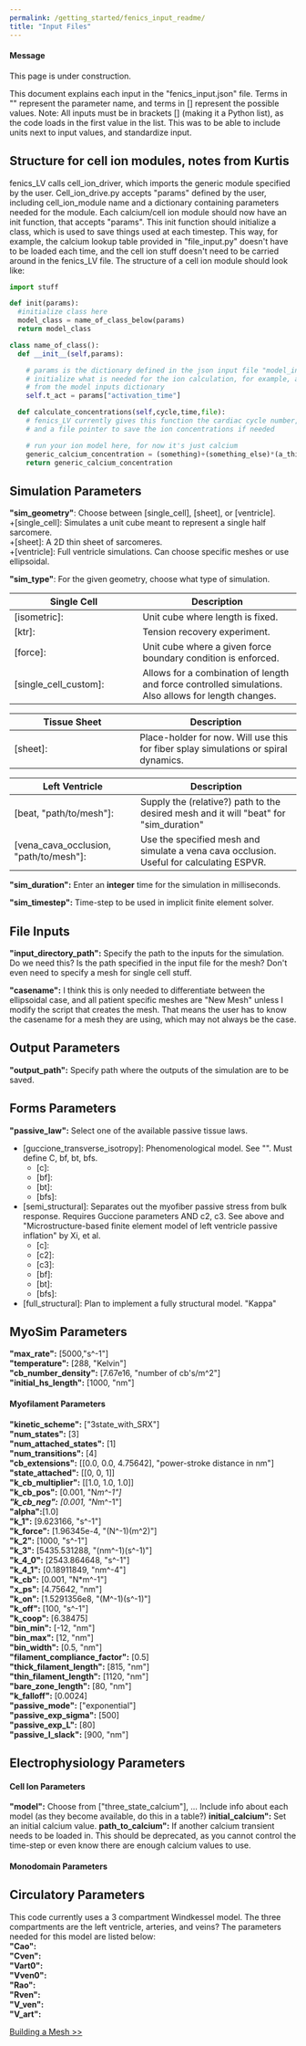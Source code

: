 ```yaml
---
permalink: /getting_started/fenics_input_readme/
title: "Input Files"
---
```


<div class="notice--info">
  <h4>Message</h4>
  <p>This page is under  construction.</p>
</div>

This document explains each input in the "fenics_input.json" file. Terms in "" represent the parameter name, and terms in [] represent the possible values.
Note: All inputs must be in brackets [] (making it a Python list), as the code loads in the first value in the list. This was to be able to include units next to input values, and standardize input.  

## Structure for cell ion modules, notes from Kurtis
fenics_LV calls cell_ion_driver, which imports the generic module specified by the user. Cell_ion_drive.py accepts "params" defined by the user, including cell_ion_module name and a dictionary containing parameters needed for the module. Each calcium/cell ion module should now have an init function, that accepts "params". This init function should initialize a class, which is used to save things used at each timestep. This way, for example, the calcium lookup table provided in "file_input.py" doesn't have to be loaded each time, and the cell ion stuff doesn't need to be carried around in the fenics_LV file. The structure of a cell ion module should look like:

```python
import stuff

def init(params):
  #initialize class here
  model_class = name_of_class_below(params)
  return model_class

class name_of_class():
  def __init__(self,params):

    # params is the dictionary defined in the json input file "model_inputs"
    # initialize what is needed for the ion calculation, for example, an activation time
    # from the model inputs dictionary
    self.t_act = params["activation_time"]

  def calculate_concentrations(self,cycle,time,file):
    # fenics_LV currently gives this function the cardiac cycle number, simulation time,
    # and a file pointer to save the ion concentrations if needed

    # run your ion model here, for now it's just calcium
    generic_calcium_concentration = (something)+(something_else)*(a_third_something)
    return generic_calcium_concentration
```

## Simulation Parameters
**"sim_geometry"**: Choose between [single_cell], [sheet], or [ventricle].  
  +[single_cell]: Simulates a unit cube meant to represent a single half sarcomere.  
  +[sheet]: A 2D thin sheet of sarcomeres.  
  +[ventricle]: Full ventricle simulations. Can choose specific meshes or use ellipsoidal.  

**"sim_type"**: For the given geometry, choose what type of simulation.  

**Single Cell** | Description   
----------------|-------  
[isometric]:| Unit cube where length is fixed.
[ktr]:| Tension recovery experiment.  
[force]:| Unit cube where a given force boundary condition is enforced.  
[single_cell_custom]:&nbsp;&nbsp;&nbsp;&nbsp;&nbsp;&nbsp;&nbsp;&nbsp;&nbsp;&nbsp;&nbsp;&nbsp;| Allows for a combination of length and force controlled simulations. Also allows for length changes.  

Tissue Sheet | Description
-------------|---------------
[sheet]:&nbsp;&nbsp;&nbsp;&nbsp;&nbsp;&nbsp;&nbsp;&nbsp;&nbsp;&nbsp;&nbsp;&nbsp;&nbsp;&nbsp;&nbsp;&nbsp;&nbsp;&nbsp;&nbsp;&nbsp;&nbsp;&nbsp;&nbsp;&nbsp;&nbsp;&nbsp;&nbsp;&nbsp;&nbsp;&nbsp;&nbsp;&nbsp;&nbsp;&nbsp;| Place-holder for now. Will use this for fiber splay simulations or spiral dynamics.  

Left Ventricle | Description
---------------|--------------
[beat, "path/to/mesh"]:| Supply the (relative?) path to the desired mesh and it will "beat" for "sim_duration"  
[vena_cava_occlusion, "path/to/mesh"]:| Use the specified mesh and simulate a vena cava occlusion. Useful for calculating ESPVR.  

**"sim_duration":** Enter an **integer** time for the simulation in milliseconds.  

**"sim_timestep":** Time-step to be used in implicit finite element solver.  

## File Inputs
**"input_directory_path":** Specify the path to the inputs for the simulation. Do we need this? Is the path specified in the input file for the mesh? Don't even need to specify a mesh for single cell stuff.  

**"casename":** I think this is only needed to differentiate between the ellipsoidal case, and all patient specific meshes are "New Mesh" unless I modify the script that creates the mesh. That means the user has to know the casename for a mesh they are using, which may not always be the case.  

## Output Parameters  
**"output_path":** Specify path where the outputs of the simulation are to be saved.  

## Forms Parameters
**"passive_law":** Select one of the available passive tissue laws.  
* [guccione_transverse_isotropy]: Phenomenological model. See "". Must define C, bf, bt, bfs.  
    * [c]:  
    * [bf]:  
    * [bt]:  
    * [bfs]:  
* [semi_structural]: Separates out the myofiber passive stress from bulk response. Requires Guccione parameters AND c2, c3. See above and "Microstructure-based finite element model of left ventricle passive inflation" by Xi, et al.  
    * [c]:  
    * [c2]:  
    * [c3]:  
    * [bf]:  
    * [bt]:  
    * [bfs]:  
* [full_structural]: Plan to implement a fully structural model.
  "Kappa"

## MyoSim Parameters  
**"max_rate":** [5000,"s^-1"]  
**"temperature":** [288, "Kelvin"]  
**"cb_number_density":** [7.67e16, "number of cb's/m^2"]  
**"initial_hs_length":** [1000, "nm"]  

#### Myofilament Parameters  
  **"kinetic_scheme":** ["3state_with_SRX"]  
  **"num_states":** [3]  
  **"num_attached_states":** [1]  
  **"num_transitions":** [4]  
  **"cb_extensions":** [[0.0, 0.0, 4.75642], "power-stroke distance in nm"]  
  **"state_attached":** [[0, 0, 1]]  
  **"k_cb_multiplier":** [[1.0, 1.0, 1.0]]  
  **"k_cb_pos":** [0.001, "N*m^-1"]  
  **"k_cb_neg":** [0.001, "N*m^-1"]  
  **"alpha":**[1.0]  
  **"k_1":** [9.623166, "s^-1"]  
  **"k_force":** [1.96345e-4, "(N^-1)(m^2)"]  
  **"k_2":** [1000, "s^-1"]  
  **"k_3":** [5435.531288, "(nm^-1)(s^-1)"]  
  **"k_4_0":** [2543.864648, "s^-1"]  
  **"k_4_1":** [0.18911849, "nm^-4"]  
  **"k_cb":** [0.001, "N*m^-1"]  
  **"x_ps":** [4.75642, "nm"]  
  **"k_on":** [1.5291356e8, "(M^-1)(s^-1)"]  
  **"k_off":** [100, "s^-1"]  
  **"k_coop":** [6.38475]  
  **"bin_min":** [-12, "nm"]  
  **"bin_max":** [12, "nm"]  
  **"bin_width":** [0.5, "nm"]  
  **"filament_compliance_factor":** [0.5]  
  **"thick_filament_length":** [815, "nm"]  
  **"thin_filament_length":** [1120, "nm"]  
  **"bare_zone_length":** [80, "nm"]  
  **"k_falloff":** [0.0024]  
  **"passive_mode":** ["exponential"]  
  **"passive_exp_sigma":** [500]  
  **"passive_exp_L":** [80]  
  **"passive_l_slack":** [900, "nm"]  

## Electrophysiology Parameters  

#### Cell Ion Parameters  
  **"model":** Choose from ["three_state_calcium"], ... Include info about each model (as they become available, do this in a table?)
  **initial_calcium":** Set an initial calcium value.
  **path_to_calcium":** If another calcium transient needs to be loaded in. This should be deprecated, as you cannot control the time-step or even know there are enough calcium values to use.

#### Monodomain Parameters  

## Circulatory Parameters  

This code currently uses a 3 compartment Windkessel model. The three compartments are the left ventricle, arteries, and veins? The parameters needed for this model are listed below:  
  **"Cao":**  
  **"Cven":**  
  **"Vart0":**  
  **"Vven0":**  
  **"Rao":**  
  **"Rven":**  
  **"V_ven":**  
  **"V_art":**  

<a href="/MMotH-Vent/getting_started/mesh_generation_readme/" class="btn btn--primary">Building a Mesh >></a>
